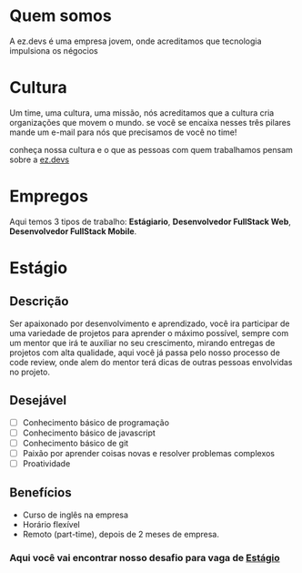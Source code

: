 # Quem somos
A ez.devs é uma empresa jovem, onde acreditamos que tecnologia impulsiona os négocios

# Cultura
 Um time, uma cultura, uma missão, nós acreditamos que a cultura cria organizações que movem o mundo.
 se você se encaixa nesses três pilares mande um e-mail para nós que precisamos de você no time!

 conheça nossa cultura e o que as pessoas com quem trabalhamos pensam sobre a [ez.devs](https://ezdevs.com.br/vagas/)

# Empregos
Aqui temos 3 tipos de trabalho: **Estágiario**, **Desenvolvedor FullStack Web**, **Desenvolvedor FullStack Mobile**.

# Estágio

## Descrição
Ser apaixonado por desenvolvimento e aprendizado, você ira participar de uma variedade de projetos para aprender o máximo possível, sempre com um mentor que irá te auxiliar no seu crescimento, mirando entregas de projetos com alta qualidade, aqui você já passa pelo nosso processo de code review, onde alem do mentor terá dicas de outras pessoas envolvidas no projeto.

## Desejável
- [ ] Conhecimento básico de programação
- [ ] Conhecimento básico de javascript
- [ ] Conhecimento básico de git
- [ ] Paixão por aprender coisas novas e resolver problemas complexos
- [ ] Proatividade

## Benefícios
- Curso de inglês na empresa
- Horário flexível
- Remoto (part-time), depois de 2 meses de empresa.

### Aqui você vai encontrar nosso desafio para vaga de [Estágio](./internship/challenge.md)
<!-- # Recrutamento fullstack ez.devs

Obrigado por chegar até aqui, antes de começar, tem algumas coisas importantes que você precisa saber:
- Para começar, crie um fork deste repositório e trabalhe nele.
- O que está sendo avaliado aqui é mais sua capacidade de pesquisar e resolver problemas, 
fique a vontade em perguntar qualquer coisa relacionada ao projeto ou tecnologia para nós.
- As tecnologias são apenas sugestões, caso você não saiba nenhuma delas, faça na linguagem que preferir 
ou tiver mais conhecimento (claro que na tecnologia que indicamos conta mais pontos 😉)
- Se você tiver alguma melhoria ou sugestão para fazer no app, faça! Nós adoramos isso, sinta-se a vontade. 😍
- Não estamos avaliando layout, mas adoramos coisas bonitas. Se precisar de referência [clique aqui](http://www.uplabs.com/)
- Ao finalizar o teste envie um e-mail para gabriel.malinosqui@ezdevs.com.br

## 1. Crie uma API
Criar uma API feita em Node.js para retornar os super-heróis da marvel, se basear nessa aqui: https://developer.marvel.com/

## 2. Crie um WEBAPP
Criar um WEBAPP feito em [vuejs](https://vuejs.org/) para listar os heróis da MARVEL. Para saber mais sobre essa API [clique aqui](https://medium.com/@renato.groffe/consumo-de-apis-em-net-core-utilizando-a-marvel-comics-api-ebe9cc858589)

### Listagem 
![lista - mockup](https://raw.githubusercontent.com/ezDevs/recrutamento/master/Lista.png)

Nessa tela será mostrado todos os heróis da MARVEL, e ao clicar na foto ou no nome do herói o usuário será redirecionado para tela de detalhes como no exemplo abaixo.

### Detalhes
![Detalhes - mockup](https://raw.githubusercontent.com/ezDevs/recrutamento/master/Detalhes.png) Tela de detalhes do herói clicado

## 3. Publique a API e o WEBAPP
Após criar a aplicação, precisamos que você publique-a em algum servidor gratuito, nós indicamos o heroku (Você vai encontrar vários tutorias no google sobre isso 😉).

 -->
